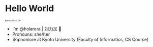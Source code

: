 <div id="header" align="center">
<!--   <img src="https://media.giphy.com/media/v1.Y2lkPTc5MGI3NjExdXRtY2xwZzdibno0MjIydnJ0Ym53azF4emx2MHNzOGx3cDQ3N2U5eSZlcD12MV9pbnRlcm5hbF9naWZfYnlfaWQmY3Q9Zw/HzPtbOKyBoBFsK4hyc/giphy.gif" width="150"/> -->
</div>
<div id="badges" align="center">
<!--   <a href="https://www.instagram.com/angelika.2911/">
    <img src="https://img.shields.io/badge/Instagram-purple?style=for-the-badge&logo=instagram&logoColor=white" alt="Instagram Badge"/>
  </a> -->
<!--   <a href="https://www.youtube.com/channel/UCPmcI8QRpiCLjy9uOWxKODQ">
    <img src="https://img.shields.io/badge/YouTube-red?style=for-the-badge&logo=youtube&logoColor=white" alt="Youtube Badge"/>
  </a> -->
</div>

<h1>
  Hello World
</h1>
<h3 style="font-size: 5px;">
  私のページへようこそ!
</h3>

- I’m @holarora | 刘力加 🌼
- Pronouns: she/her
- Sophomore at Kyoto University (Faculty of Informatics, CS Course)

<!---
holarora/holarora is a ✨ special ✨ repository because its `README.md` (this file) appears on your GitHub profile.
You can click the Preview link to take a look at your changes.
--->
